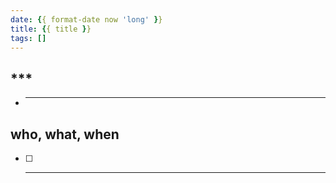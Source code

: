 ```yaml
---
date: {{ format-date now 'long' }}
title: {{ title }}
tags: []
---
```


## ***

- ***

## who, what, when

- [ ] ***
